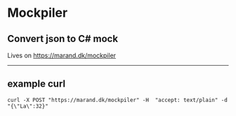 
# Mockpiler

## Convert json to C# mock

Lives on https://marand.dk/mockpiler

--------

## example curl

`curl -X POST "https://marand.dk/mockpiler" -H  "accept: text/plain" -d "{\"La\":32}"`
